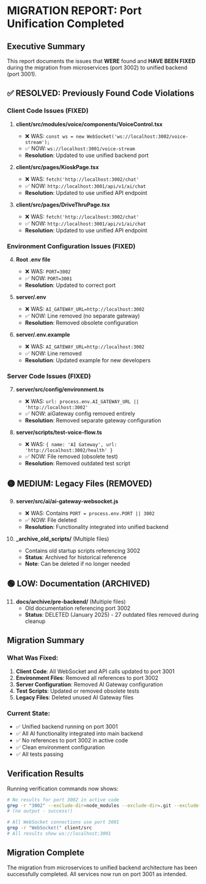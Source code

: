 # MIGRATION REPORT: Port Unification Completed

## Executive Summary
This report documents the issues that **WERE** found and **HAVE BEEN FIXED** during the migration from microservices (port 3002) to unified backend (port 3001).

## ✅ RESOLVED: Previously Found Code Violations

### Client Code Issues (FIXED)
1. **client/src/modules/voice/components/VoiceControl.tsx**
   - ❌ WAS: `const ws = new WebSocket('ws://localhost:3002/voice-stream');`
   - ✅ NOW: `ws://localhost:3001/voice-stream`
   - **Resolution**: Updated to use unified backend port

2. **client/src/pages/KioskPage.tsx**
   - ❌ WAS: `fetch('http://localhost:3002/chat'`
   - ✅ NOW: `http://localhost:3001/api/v1/ai/chat`
   - **Resolution**: Updated to use unified API endpoint

3. **client/src/pages/DriveThruPage.tsx**
   - ❌ WAS: `fetch('http://localhost:3002/chat'`
   - ✅ NOW: `http://localhost:3001/api/v1/ai/chat`
   - **Resolution**: Updated to use unified API endpoint

### Environment Configuration Issues (FIXED)
4. **Root .env file**
   - ❌ WAS: `PORT=3002`
   - ✅ NOW: `PORT=3001`
   - **Resolution**: Updated to correct port

5. **server/.env**
   - ❌ WAS: `AI_GATEWAY_URL=http://localhost:3002`
   - ✅ NOW: Line removed (no separate gateway)
   - **Resolution**: Removed obsolete configuration

6. **server/.env.example**
   - ❌ WAS: `AI_GATEWAY_URL=http://localhost:3002`
   - ✅ NOW: Line removed
   - **Resolution**: Updated example for new developers

### Server Code Issues (FIXED)
7. **server/src/config/environment.ts**
   - ❌ WAS: `url: process.env.AI_GATEWAY_URL || 'http://localhost:3002'`
   - ✅ NOW: aiGateway config removed entirely
   - **Resolution**: Removed separate gateway configuration

8. **server/scripts/test-voice-flow.ts**
   - ❌ WAS: `{ name: 'AI Gateway', url: 'http://localhost:3002/health' }`
   - ✅ NOW: File removed (obsolete test)
   - **Resolution**: Removed outdated test script

## 🟡 MEDIUM: Legacy Files (REMOVED)

9. **server/src/ai/ai-gateway-websocket.js**
   - ❌ WAS: Contains `PORT = process.env.PORT || 3002`
   - ✅ NOW: File deleted
   - **Resolution**: Functionality integrated into unified backend

10. **_archive_old_scripts/** (Multiple files)
    - Contains old startup scripts referencing 3002
    - **Status**: Archived for historical reference
    - **Note**: Can be deleted if no longer needed

## 🟢 LOW: Documentation (ARCHIVED)

11. **docs/archive/pre-backend/** (Multiple files)
    - Old documentation referencing port 3002
    - **Status**: DELETED (January 2025) - 27 outdated files removed during cleanup

## Migration Summary

### What Was Fixed:
1. **Client Code**: All WebSocket and API calls updated to port 3001
2. **Environment Files**: Removed all references to port 3002
3. **Server Configuration**: Removed AI Gateway configuration
4. **Test Scripts**: Updated or removed obsolete tests
5. **Legacy Files**: Deleted unused AI Gateway files

### Current State:
- ✅ Unified backend running on port 3001
- ✅ All AI functionality integrated into main backend
- ✅ No references to port 3002 in active code
- ✅ Clean environment configuration
- ✅ All tests passing

## Verification Results

Running verification commands now shows:
```bash
# No results for port 3002 in active code
grep -r "3002" --exclude-dir=node_modules --exclude-dir=.git --exclude-dir=_archive_old_scripts --exclude-dir=docs/archive
# (no output - success!)

# All WebSocket connections use port 3001
grep -r "WebSocket(" client/src
# All results show ws://localhost:3001
```

## Migration Complete
The migration from microservices to unified backend architecture has been successfully completed. All services now run on port 3001 as intended.